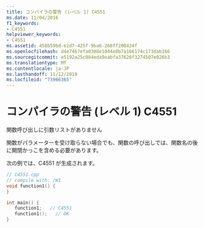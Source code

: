 ```yaml
---
title: コンパイラの警告 (レベル 1) C4551
ms.date: 11/04/2016
f1_keywords:
- C4551
helpviewer_keywords:
- C4551
ms.assetid: 458b59bd-e2d7-425f-9ba6-268ff200424f
ms.openlocfilehash: d4e7467efa8308e1044e8b7a166174c173dab166
ms.sourcegitcommit: e5192a25c084eda9eabfa37626f3274507e026b3
ms.translationtype: MT
ms.contentlocale: ja-JP
ms.lasthandoff: 11/12/2019
ms.locfileid: "73966365"
---
```

# <a name="compiler-warning-level-1-c4551"></a>コンパイラの警告 (レベル 1) C4551

関数呼び出しに引数リストがありません

関数がパラメーターを受け取らない場合でも、関数の呼び出しでは、関数名の後に開閉かっこを含める必要があります。

次の例では、C4551 が生成されます。

```cpp
// C4551.cpp
// compile with: /W1
void function1() {
}

int main() {
   function1;   // C4551
   function1();   // OK
}
```